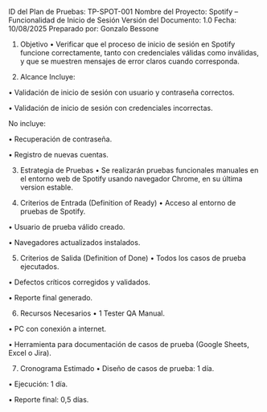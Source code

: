 
ID del Plan de Pruebas: TP-SPOT-001
Nombre del Proyecto: Spotify – Funcionalidad de Inicio de Sesión
Versión del Documento: 1.0
Fecha: 10/08/2025
Preparado por: Gonzalo Bessone

1. Objetivo
• Verificar que el proceso de inicio de sesión en Spotify funcione correctamente, tanto con credenciales válidas como inválidas, y que se muestren mensajes de error claros cuando corresponda.

2. Alcance
Incluye:

• Validación de inicio de sesión con usuario y contraseña correctos.

• Validación de inicio de sesión con credenciales incorrectas.

No incluye:

• Recuperación de contraseña.

• Registro de nuevas cuentas.

3. Estrategia de Pruebas
• Se realizarán pruebas funcionales manuales en el entorno web de Spotify usando navegador Chrome, en su última version estable.

4. Criterios de Entrada (Definition of Ready)
• Acceso al entorno de pruebas de Spotify.

• Usuario de prueba válido creado.

• Navegadores actualizados instalados.

5. Criterios de Salida (Definition of Done)
• Todos los casos de prueba ejecutados.

• Defectos críticos corregidos y validados.

• Reporte final generado.

6. Recursos Necesarios
• 1 Tester QA Manual.

• PC con conexión a internet.

• Herramienta para documentación de casos de prueba (Google Sheets, Excel o Jira).

7. Cronograma Estimado
• Diseño de casos de prueba: 1 día.

• Ejecución: 1 día.

• Reporte final: 0,5 días.


